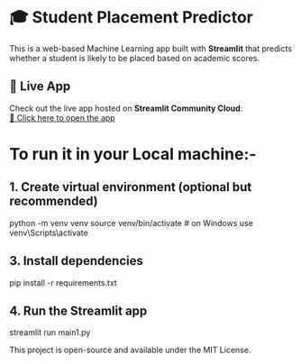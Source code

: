 # 🎓 Student Placement Predictor

This is a web-based Machine Learning app built with **Streamlit** that predicts whether a student is likely to be placed based on academic scores.

## 🚀 Live App
Check out the live app hosted on **Streamlit Community Cloud**:  
[🔗 Click here to open the app](https://placementpredictionbyaviiiii01.streamlit.app/) 

# To run it in your Local machine:-
## 1. Create virtual environment (optional but recommended)
python -m venv venv
source venv/bin/activate  # on Windows use venv\Scripts\activate
## 3. Install dependencies
pip install -r requirements.txt
## 4. Run the Streamlit app
streamlit run main1.py


This project is open-source and available under the MIT License.
